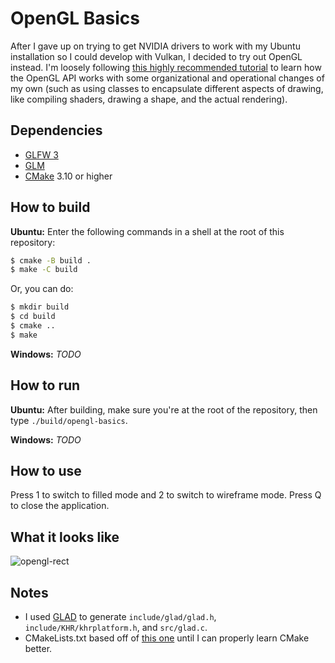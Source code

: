 # OpenGL Basics

After I gave up on trying to get NVIDIA drivers to work with my Ubuntu installation so I could develop with Vulkan, I decided to try out OpenGL instead.
I'm loosely following [this highly recommended tutorial](https://learnopengl.com/) to learn how the OpenGL API works with some organizational and operational changes of my own (such as using classes to encapsulate different aspects of drawing, like compiling shaders, drawing a shape, and the actual rendering).

## Dependencies

* [GLFW 3](https://www.glfw.org/)
* [GLM](https://glm.g-truc.net/0.9.9/index.html)
* [CMake](https://cmake.org/) 3.10 or higher

## How to build

**Ubuntu:**
Enter the following commands in a shell at the root of this repository:
```bash
$ cmake -B build .
$ make -C build
```

Or, you can do:
```bash
$ mkdir build
$ cd build
$ cmake ..
$ make
```

**Windows:**
_TODO_

## How to run

**Ubuntu:**
After building, make sure you're at the root of the repository, then type `./build/opengl-basics`.

**Windows:**
_TODO_

## How to use

Press 1 to switch to filled mode and 2 to switch to wireframe mode. Press Q to close the application.

## What it looks like
![opengl-rect](https://user-images.githubusercontent.com/30734384/93632268-0ec1bd80-f9bb-11ea-8b75-ec928ca7a7fa.gif)

## Notes

* I used [GLAD](https://github.com/Dav1dde/glad) to generate `include/glad/glad.h`, `include/KHR/khrplatform.h`, and `src/glad.c`.
* CMakeLists.txt based off of [this one](https://github.com/JoeyDeVries/LearnOpenGL/blob/master/CMakeLists.txt) until I can properly learn CMake better.
